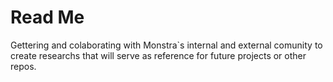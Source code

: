 # Read Me
Gettering and colaborating with Monstra`s internal and external comunity to create researchs that will serve as reference for future projects or other repos. 
